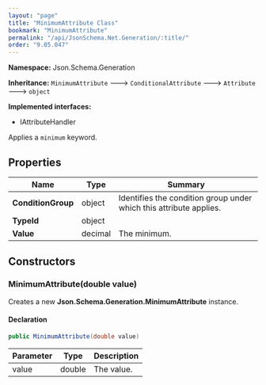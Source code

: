 ```yaml
---
layout: "page"
title: "MinimumAttribute Class"
bookmark: "MinimumAttribute"
permalink: "/api/JsonSchema.Net.Generation/:title/"
order: "9.05.047"
---
```

**Namespace:** Json.Schema.Generation

**Inheritance:**
`MinimumAttribute`
 🡒 
`ConditionalAttribute`
 🡒 
`Attribute`
 🡒 
`object`

**Implemented interfaces:**

- IAttributeHandler

Applies a `minimum` keyword.

## Properties

| Name | Type | Summary |
|---|---|---|
| **ConditionGroup** | object | Identifies the condition group under which this attribute applies. |
| **TypeId** | object |  |
| **Value** | decimal | The minimum. |

## Constructors

### MinimumAttribute(double value)

Creates a new **Json.Schema.Generation.MinimumAttribute** instance.

#### Declaration

```c#
public MinimumAttribute(double value)
```

| Parameter | Type | Description |
|---|---|---|
| value | double | The value. |


